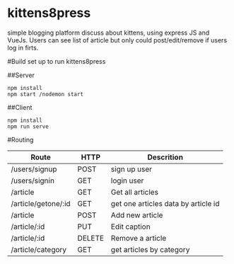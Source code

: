 # kittens8press
simple blogging platform discuss about kittens, using express JS and VueJs.
Users can see list of article but only could post/edit/remove if users log in firts.

#Build set up to run kittens8press

##Server
```
npm install
npm start /nodemon start

```
##Client

```
npm install
npm run serve

```

#Routing

**Route** | **HTTP** | **Descrition**
----------|----------|---------------
/users/signup | POST | sign up user
/users/signin | GET | login user
/article | GET | Get all articles
/article/getone/:id | GET | get one articles data by article id
/article | POST | Add new article
/article/:id | PUT | Edit caption
/article/:id | DELETE | Remove a article
/article/category | GET | get articles by category

